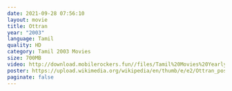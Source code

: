 ```yaml
---
date: 2021-09-28 07:56:10
layout: movie
title: Ottran
year: "2003"
language: Tamil
quality: HD
category: Tamil 2003 Movies
size: 700MB
video: http://download.mobilerockers.fun//files/Tamil%20Movies%20Yearly%20Collections/Tamil%202003%20Collections/Ottran%20(2003)/Ottran%20(2003)%20Full%20Movies/Ottran%20(2003)%20HDRip/Ottran%20(2003)%20HDRip%20Single%20Part.mp4
poster: https://upload.wikimedia.org/wikipedia/en/thumb/e/e2/Ottran_poster.jpg/220px-Ottran_poster.jpg
paginate: false
---
```

